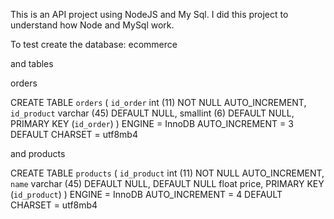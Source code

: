 This is an API project using NodeJS and My Sql.
I did this project to understand how Node and MySql work.

To test create the database: ecommerce

and tables

orders

CREATE TABLE `orders` (
  `id_order` int (11) NOT NULL AUTO_INCREMENT,
  `id_product` varchar (45) DEFAULT NULL,
  smallint (6) DEFAULT NULL,
  PRIMARY KEY (`id_order`)
) ENGINE = InnoDB AUTO_INCREMENT = 3 DEFAULT CHARSET = utf8mb4

and products

CREATE TABLE `products` (
  `id_product` int (11) NOT NULL AUTO_INCREMENT,
  `name` varchar (45) DEFAULT NULL,
  DEFAULT NULL float price,
  PRIMARY KEY (`id_product`)
) ENGINE = InnoDB AUTO_INCREMENT = 4 DEFAULT CHARSET = utf8mb4
